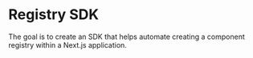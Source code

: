 # Registry SDK

The goal is to create an SDK that helps automate creating a component registry within a Next.js application.

